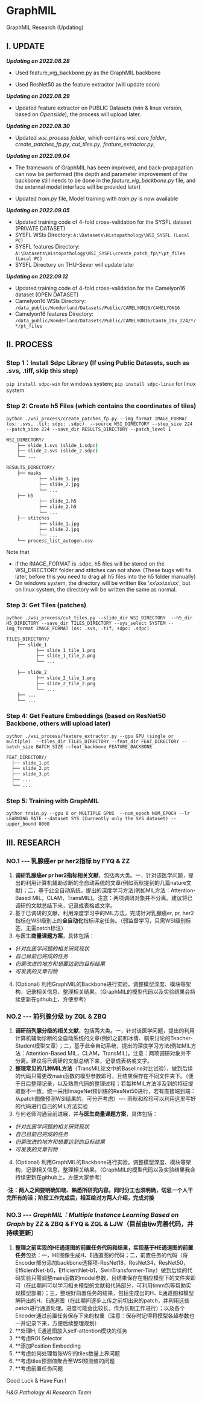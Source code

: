 # GraphMIL
GraphMIL Research (Updating)

## I. UPDATE

***Updating on 2022.08.28***

- Used feature_vig_backbone.py as the GraphMIL backbone

- Used ResNet50 as the feature extractor (will update soon)

***Updating on 2022.08.29***

- Updated feature extractor on PUBLIC Datasets (win & linux version, based on *Openslide*), the process will upload later.

***Updating on 2022.08.30***

- Updated *wsi_process folder*, which contains *wsi_core folder*, *create_patches_fp.py*, *cut_tiles.py*, *feature_extractor.py*,

***Updating on 2022.09.04***

- The framework of GraphMIL has been improved, and back-propagation can now be performed (the depth and parameter improvement of the backbone still needs to be done in the *feature_vig_backbone.py* file, and the external model interface will be provided later)

- Updated *train.py* file, Model training with *train.py* is now available

***Updating on 2022.09.05***

- Updated training code of 4-fold cross-validation for the SYSFL dataset (PRIVATE DATASET)
- SYSFL WSIs Directory: `A:\Datasets\Histopathology\WSI_SYSFL (Local PC)`
- SYSFL features Directory: `A:\Datasets\Histopathology\WSI_SYSFL\create_patch_fp\*\pt_files (Local PC)`
- SYSFL Directory on THU-Sever will update later

***Updating on 2022.09.12***

- Updated training code of 4-fold cross-validation for the Camelyon16 dataset (OPEN DATASET)
- Camelyon16 WSIs Directory: `/data_public/Wonderland/Datasets/Public/CAMELYON16/CAMELYON16`
- Camelyon16 features Directory: `/data_public/Wonderland/Datasets/Public/CAMELYON16/Cam16_20x_224/*/*/pt_files`

## II. PROCESS

### Step 1：Install Sdpc Library (If using Public Datasets, such as .svs, .tiff, skip this step)

`pip install sdpc-win` for windows system; `pip install sdpc-linux` for linux system

### Step 2: Create h5 Files (which contains the coordinates of tiles)

``` shell
python ./wsi_process/create_patches_fp.py --img_format IMAGE_FORMAT (os: .svs, .tif; sdpc: .sdpc)  --source WSI_DIRECTORY --step_size 224 --patch_size 224 --save_dir RESULTS_DIRECTORY --patch_level 1 
```

```bash
WSI_DIRECTORY/
	├── slide_1.svs (slide_1.sdpc)
	├── slide_2.svs (slide_2.sdpc)
	└── ...
```

```bash
RESULTS_DIRECTORY/
	├── masks
    		├── slide_1.jpg
    		├── slide_2.jpg
    		└── ...
	├── h5
    		├── slide_1.h5
    		├── slide_2.h5
    		└── ...
	├── stitches
    		├── slide_1.jpg
    		├── slide_2.jpg
    		└── ...
	└── process_list_autogen.csv
```
Note that 
- if the IMAGE_FORMAT is .sdpc, h5 files will be stored on the WSI_DIRECTORY folder and stitches can not show. (These bugs will fix later, before this you need to drag all h5 files into the h5 folder manually)
- On windows system, the directory will be written like 'xx\xx\xx\xx\', but on linux system, the directory will be written the same as normal.

### Step 3: Get Tiles (patches) 

``` shell
python ./wsi_process/cut_tiles.py --slide_dir WSI_DIRECTORY  --h5_dir H5_DIRECTORY --save_dir TILES_DIRECTORY --sys_select SYSTEM --img_format IMAGE_FORMAT (os: .svs, .tif; sdpc: .sdpc)
```

```bash
TILES_DIRECTORY/
	├── slide_1 
		   ├── slide_1_tile_1.png
		   ├── slide_1_tile_2.png
		   └── ...

	├── slide_2 
		   ├── slide_2_tile_1.png
		   ├── slide_2_tile_2.png
		   └── ...
	├── ...
	└── ...
```

### Step 4: Get Feature Embeddings (based on ResNet50 Backbone, others will upload later)

``` shell
python ./wsi_process/feature_extractor.py --gpu GPU (single or multiple)  --tiles_dir TILES_DIRECTORY --feat_dir FEAT_DIRECTORY --batch_size BATCH_SIZE --feat_backbone FEATURE_BACKBONE
```

```bash
FEAT_DIRECTORY/
  ├── slide_1.pt
  ├── slide_2.pt
  ├── slide_3.pt 
  ├── ...
  └── ...
```

### Step 5: Training with GraphMIL

``` shell
python train.py --gpu 0 or MULTIPLE GPUS  --num_epoch NUM_EPOCH --lr LEARNING RATE --dataset SYS (Currently only the SYS dataset) --upper_bound 8000 
```

## III. RESEARCH

### NO.1 --- 乳腺癌er pr her2指标 by FYQ & ZZ

1. **调研乳腺癌er pr her2指标相关文献**，包括两大类。一，针对该医学问题，提出的利用计算机辅助诊断的全自动系统的文章(例如雨秋提到的几篇nature文献)；二，基于此全自动系统，提出的深度学习方法(例如MIL方法：Attention-Based MIL，CLAM，TransMIL)。注意：两项调研对象并不分离。建议将已调研的文献总结下来，记录成表格或文字。
2.  基于已调研的文献，利用深度学习中的MIL方法，完成针对乳腺癌er, pr, her2指标在WSI级别上的**全自动化**指标评定任务。（弱监督学习，只需WSI级别标签，无需patch标注）
3. 与医生**商量课题方案**，具体包括：
- *针对此医学问题的相关研究现状*
- *自己目前已完成的任务*
- *仍需改进的地方和想要达到的目标结果*
- *可发表的文章刊物*
4. (Optional) 利用GraphMIL的Backbone进行实验，调整模型深度、模块等架构，记录相关信息，整理相关结果。（GraphMIL的模型代码以及实验结果会持续更新在github上，方便参考）

### NO.2 --- 前列腺分级 by ZQL & ZBQ
1. **调研前列腺分级的相关文献**，包括两大类。一，针对该医学问题，提出的利用计算机辅助诊断的全自动系统的文章(例如之前和冰倩、骐来讨论的Teacher-Student模型文章）；二，基于此全自动系统，提出的深度学习方法(例如MIL方法：Attention-Based MIL，CLAM，TransMIL)。注意：两项调研对象并不分离。建议将已调研的文献总结下来，记录成表格或文字。
2. **整理常见的几种MIL方法**（TransMIL论文中的Baseline对比试验），做到后续的代码只需更改main函数的模型参数即可，且结果保存在不同文件夹下。（便于日后整理记录，以及熟悉代码的整理过程；若每种MIL方法涉及到的特征提取器不一致，统一采用ImageNet预训练的ResNet50进行，若有直接端到端：从patch图像预测WSI结果的，可分开考虑）--- 雨秋和珍珍可以利用这里写好的代码进行自己的MIL方法实验
3. 与何老师沟通目前进展，并**与医生商量课题方案**，具体包括：
- *针对此医学问题的相关研究现状*
- *自己目前已完成的任务*
- *仍需改进的地方和想要达到的目标结果*
- *可发表的文章刊物*
4. (Optional) 利用GraphMIL的Backbone进行实验，调整模型深度、模块等架构，记录相关信息，整理相关结果。（GraphMIL的模型代码以及实验结果我会持续更新在github上，方便大家参考）

**·注：两人之间要明确知晓、熟悉所研究内容。同时分工也须明确，切忌一个人干完所有的活；阶段工作完成后，相互给对方两人介绍，完成对接**

### NO.3 --- *GraphMIL：Multiple Instance Learning Based on Graph* by ZZ & ZBQ & FYQ & ZQL & LJW（目前由ljw完善代码，并持续更新）

1. **整理之前实现的HE通道图的前置任务代码和结果，实现基于HE通道图的前置任务**包括：一，HE图像生成H、E通道图的代码；二，前置任务的代码（将Encoder部分添加backbone选择项-ResNet18，ResNet34，ResNet50，EfficientNet-b0，EfficientNet-b1，SwinTransformer-Tiny）做到后续的代码实验只需调整main函数的model参数，且结果保存在相应模型下的文件夹即可（在此期间可以学习相关模型的文献和代码部分，可利用timm包等帮助实现模型部署）；三，整理好前置任务的结果，包括生成出的H、E通道图和模型解码出的H、E通道图（在此期间逐步上传之前切出来的patch，并利用这些patch进行通道处理。进度可能会比较长，作为长期工作进行）；以及各个Encoder通过前置任务保存下来的权重（注意：保存时记得将模型各超参数也一并记录下来，方便后续整理规划）
2. **处理H, E通道图放入self-attention模块的任务
3. **考虑ROI Selector
4. **添加Position Embedding
5. **考虑如何处理每张WSI的tiles数量上界问题
6. **考虑tiles预测值聚合至WSI预测值的问题
7. **考虑前置任务问题

Good Luck & Have Fun !

*H&G Pathology AI Research Team*

